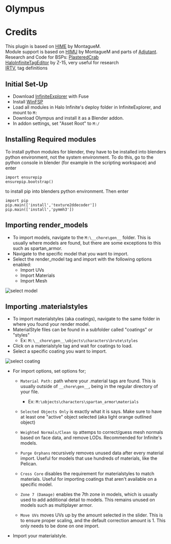 # Olympus

# Credits

This plugin is based on [HIME](https://github.com/MontagueM/HaloInfiniteModelExtractor) by MontagueM.  
Module support is based on [HIMU](https://github.com/MontagueM/HaloInfiniteModuleUnpacker) by MontagueM and parts of [Adjutant](https://github.com/Gravemind2401/Adjutant).  
Research and Code for BSPs: [PlasteredCrab](https://github.com/PlasteredCrab)  
[HaloInfiniteTagEditor](https://github.com/Z-15/Halo-Infinite-Tag-Editor) by Z-15, very useful for research  
[IRTV](https://github.com/Gamergotten/Infinite-runtime-tagviewer), tag definitions

## Initial Set-Up
- Download [InfiniteExplorer](https://github.com/Coreforge/infiniteExplorer) with Fuse
- Install [WinFSP](https://winfsp.dev/rel/)
- Load all modules in Halo Infinite's deploy folder in InfiniteExplorer, and mount to `M:`
- Download Olympus and install it as a Blender addon.
- In addon settings, set "Asset Root" to `M:/`

## Installing Required modules
To install python modules for blender, they have to be installed into blenders python environment, not the system environment. To do this, go to the python console in blender (for example in the scripting workspace) and enter
```
import ensurepip
ensurepip.bootstrap()
```
to install pip into blenders python environment. Then enter
```
import pip
pip.main(['install','texture2ddecoder'])
pip.main(['install','pymmh3'])
```

## Importing render_models
- To import models, navigate to the `M:\__chore\gen__` folder. This is usually where models are found, but there are some exceptions to this such as spartan_armor.
- Navigate to the specific model that you want to import.
- Select the render_model tag and import with the following options enabled:
  - Import UVs
  - Import Materials
  - Import Mesh

![select model](https://user-images.githubusercontent.com/74399067/219308314-8b472490-8726-4cd0-ab1a-5c5bfcb8f7b4.gif)


## Importing .materialstyles
- To import materialstyles (aka coatings), navigate to the same folder in where you found your render model.
- MaterialStyle files can be found in a subfolder called "coatings" or "styles"
  - Ex:  `M:\__chore\gen__\objects\characters\brute\styles`
- Click on a materialstyle tag and wait for coatings to load.
- Select a specific coating you want to import.

![select coating](https://user-images.githubusercontent.com/74399067/219304810-844475df-74b7-42e9-a5a1-add8c22f23d6.gif)

- For import options, set options for;

  - `Material Path:` path where your .material tags are found. This is usually outside of `__chore\gen__`, being in the regular directory of your file. 
      - Ex: `M:\objects\characters\spartan_armor\materials`

  - `Selected Objects Only` is exactly what it is says. Make sure to have at least one "active" object selected (aka light orange outlined object)
  
  - `Weighted Normals/Clean Up` attemps to correct/guess mesh normals based on face data, and remove LODs. Recommended for Infinite's models.
  
  - `Purge Orphans` recursively removes unused data after every material import. Useful for models that use hundreds of materials, like the Pelican.
  
  - `Cross Core` disables the requirement for materialstyles to match materials. Useful for importing coatings that aren't available on a specific model.
  
  - `Zone 7 (Damage)` enables the 7th zone in models, which is usually used to add additional detail to models. This remains unused on models such as multiplayer armor.
  
  - `Move UVs` moves UVs up by the amount selected in the slider. This is to ensure proper scaling, and the default correction amount is 1. This only needs to be done on one import.

- Import your materialstyle.

